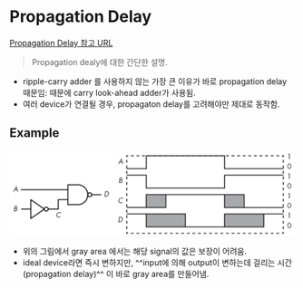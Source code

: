 # Propagation Delay

[Propagation Delay 참고 URL](https://dsaint31.tistory.com/entry/CI-Propagation-delay-%EC%A0%84%ED%8C%8C%EC%A7%80%EC%97%B0)
> Propagation dealy에 대한 간단한 설명.

* ripple-carry adder 를 사용하지 않는 가장 큰 이유가 바로 propagation delay 때문임: 때문에 carry look-ahead adder가 사용됨.
* 여러 device가 연결될 경우, propagaton delay를 고려해야만 제대로 동작함.

## Example

![propagation_delay_ex](imgs/propagation_delay_example.png)

* 위의 그림에서 gray area 에서는 해당 signal의 값은 보장이 어려움.
* ideal device라면 즉시 변하지만, ^^input에 의해 output이 변하는데 걸리는 시간(propagation delay)^^ 이 바로 gray area를 만들어냄.